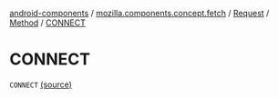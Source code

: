 [android-components](../../../index.md) / [mozilla.components.concept.fetch](../../index.md) / [Request](../index.md) / [Method](index.md) / [CONNECT](./-c-o-n-n-e-c-t.md)

# CONNECT

`CONNECT` [(source)](https://github.com/mozilla-mobile/android-components/blob/master/components/concept/fetch/src/main/java/mozilla/components/concept/fetch/Request.kt#L123)